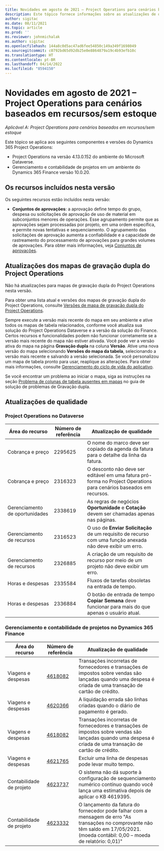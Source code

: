 ```yaml
---
title: Novidades em agosto de 2021 – Project Operations para cenários baseados em recursos/sem estoque
description: Este tópico fornece informações sobre as atualizações de qualidade disponíveis na versão de agosto de 2021 do Project Operations para cenários baseados em recursos/sem estoque.
author: sigitac
ms.date: 08/11/2021
ms.topic: article
ms.prod: ''
ms.reviewer: johnmichalak
ms.author: sigitac
ms.openlocfilehash: 144a8c0d5ac47ad6fee54850c149a349f1698049
ms.sourcegitcommit: c0792bd65d92db25e0e8864879a19c4b93efb10c
ms.translationtype: HT
ms.contentlocale: pt-BR
ms.lasthandoff: 04/14/2022
ms.locfileid: "8594150"
---
```

# <a name="whats-new-august-2021---project-operations-for-resourcenon-stocked-based-scenarios"></a>Novidades em agosto de 2021 – Project Operations para cenários baseados em recursos/sem estoque

*Aplicável A: Project Operations para cenários baseados em recursos/sem estoque*

Este tópico se aplica aos seguintes componentes e versões do Dynamics 365 Project Operations:

   - Project Operations na versão 4.13.0.152 do ambiente do Microsoft Dataverse.
   - Gerenciamento e contabilidade de projetos em um ambiente do Dynamics 365 Finance versão 10.0.20.

## <a name="features-included-in-this-release"></a>Os recursos incluídos nesta versão

Os seguintes recursos estão incluídos nesta versão:

- **Conjuntos de aprovações**: a aprovação define tempo do grupo, despesa ou solicitações de aprovação de uso de material em subconjuntos menores de operações. Esse agrupamento permite que as aprovações sejam processadas por projeto, em uma ordem específica, e permite novas tentativas e sequenciamento. O agrupamento das solicitações de aprovação aumenta a confiabilidade e a capacidade de rastreamento do processamento de aprovações para grandes volumes de aprovações. Para obter mais informações, veja [Conjuntos de aprovações](../approvals/approval-sets.md).

## <a name="project-operations-dual-write-maps-updates"></a>Atualizações dos mapas de gravação dupla do Project Operations

Não há atualizações para mapas de gravação dupla do Project Operations nesta versão.

Para obter uma lista atual e versões dos mapas de gravação dupla do Project Operations, consulte [Versões de mapa de gravação dupla do Project Operations](../environment/resource-dual-write-maps.md).

Sempre execute a versão mais recente do mapa em seu ambiente e ative todos os mapas de tabela relacionados, conforme você atualiza sua solução do Project Operations Dataverse e a versão da solução do Finance. Certos recursos e funcionalidades podem não funcionar corretamente se a versão mais recente do mapa não estiver ativada. Você pode ver a versão ativa do mapa na página **Gravação dupla** na coluna **Versão**. Ative uma nova versão do mapa selecionando **Versões do mapa da tabela**, selecionando a versão mais recente e salvando a versão selecionada. Se você personalizou um mapa de tabela pronto para usar, reaplique as alterações. Para obter mais informações, consulte [Gerenciamento do ciclo de vida do aplicativo](/dynamics365/fin-ops-core/dev-itpro/data-entities/dual-write/app-lifecycle-management).

Se você encontrar um problema ao iniciar o mapa, siga as instruções na seção [Problema de colunas de tabela ausentes em mapas](/dynamics365/fin-ops-core/dev-itpro/data-entities/dual-write/dual-write-troubleshooting-finops-upgrades#missing-table-columns-issue-on-maps) no guia de solução de problemas de Gravação dupla.

## <a name="quality-updates"></a>Atualizações de qualidade

### <a name="project-operations-on-dataverse"></a>Project Operations no Dataverse

| **Área do recurso** | **Número de referência** | **Atualização de qualidade** |
| --- | --- | --- |
| Cobrança e preço | 2295625 | O nome do marco deve ser copiado da agenda da fatura para o detalhe da linha da fatura. |
| Cobrança e preço | 2316323 | O desconto não deve ser editável em uma fatura pró-forma no Project Operations para cenários baseados em recursos. |
| Gerenciamento de oportunidades | 2338619 | As regras de negócios **Oportunidade** e **Cotação** devem ser chamadas apenas nas páginas. |
| Gerenciamento de recursos | 2316523 | O uso de **Enviar Solicitação** de um requisito de recurso com uma função anexada não deve exibir um erro. |
| Gerenciamento de recursos | 2326885 | A criação de um requisito de recurso por meio de um projeto não deve exibir um erro. |
| Horas e despesas | 2335584 | Fluxos de tarefas obsoletas na entrada de tempo. |
| Horas e despesas | 2336884 | O botão de entrada de tempo **Copiar Semana** deve funcionar para mais do que apenas o usuário atual. |


### <a name="project-management-and-accounting-on-dynamics-365-finance"></a>Gerenciamento e contabilidade de projetos no Dynamics 365 Finance

| Área do recurso | Número de referência | Atualização de qualidade |
| --- | --- | --- |
| Viagens e despesas | [4618082](https://fix.lcs.dynamics.com/Issue/Details?kb=4618082&amp;bugId=583101&amp;dbType=3&amp;qc=9c85ac8ca1e5e9cd07fac9e9aa2cb0914724e28b86ad3339dacf7741f554c605) | Transações incorretas de fornecedores e transações de impostos sobre vendas são lançadas quando uma despesa é criada de uma transação de cartão de crédito. |
| Viagens e despesas | [4620366](https://fix.lcs.dynamics.com/Issue/Details?kb=4620366&amp;bugId=579485&amp;dbType=3&amp;qc=e864789bd95505ea624c537d585bf113c2de60b97c88439d44693dbd85aa8e92) | A liquidação errada são linhas criadas quando o diário de pagamento é gerado. |
| Viagens e despesas | [4618082](https://fix.lcs.dynamics.com/Issue/Details?kb=4618082&amp;bugId=583101&amp;dbType=3&amp;qc=9c85ac8ca1e5e9cd07fac9e9aa2cb0914724e28b86ad3339dacf7741f554c605) | Transações incorretas de fornecedores e transações de impostos sobre vendas são lançadas quando uma despesa é criada de uma transação de cartão de crédito. |
| Viagens e despesas | [4621765](https://fix.lcs.dynamics.com/Issue/Details?kb=4621765&amp;bugId=587306&amp;dbType=3&amp;qc=6fbfad0123d4e95eaf8d5a5a2f6c354577c991b7905c852ab02d1f94e728a876) | Excluir uma linha de despesas pode levar muito tempo. |
| Contabilidade de projeto | [4623737](https://fix.lcs.dynamics.com/Issue/Details?kb=4623737&amp;bugId=598109&amp;dbType=3&amp;qc=4101fc5865201e21815299f2ff11ae46d5d5370510868df86c25ee09a8ca1a0c) | O sistema não dá suporte à configuração de sequenciamento numérico contínuo quando você lança uma estimativa depois de aplicar o KB 4619395. |
| Contabilidade de projeto | [4623332](https://fix.lcs.dynamics.com/Issue/Details?kb=4623332&amp;bugId=586034&amp;dbType=3&amp;qc=2f64bb1977c4a9c9dd2ce9de7e72230b86eca14b6295c5bbfb614ea97ad81caf) | O lançamento da fatura do fornecedor pode falhar com a mensagem de erro "As transações no comprovante não têm saldo em 17/05/2021. (moeda contábil: 0,00 – moeda de relatório: 0,01)" |
